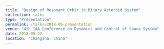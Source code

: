 ```yaml
---
title: "Design of Resonant Orbit in Binary Asteroid System"
collection: talks
type: "Presentation"
permalink: /talks/2018-05-presentation
venue: "4th IAA Conference on Dynamics and Control of Space System"
date: 2018-05-22
location: "Changsha, China"
---
```



